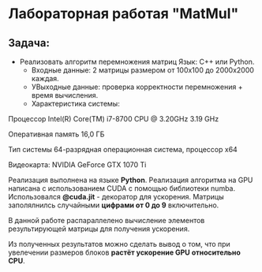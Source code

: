 # Лабораторная работая "MatMul"
## Задача: 
- Реализовать алгоритм перемножения матриц Язык: C++ или Python.<br />
    - Входные данные: 2 матрицы размером от 100х100 до 2000х2000 каждая.<br />
    - УВыходные данные: проверка корректности перемножения + время вычисления.
    - Характеристика системы:

Процессор	Intel(R) Core(TM) i7-8700 CPU @ 3.20GHz   3.19 GHz

Оперативная память	16,0 ГБ

Тип системы	64-разрядная операционная система, процессор x64

Видеокарта: NVIDIA GeForce GTX 1070 Ti


Реализация выполнена на языке **Python**.
Реализация алгоритма на GPU написана с использованием CUDA с помощью библиотеки numba.
Использовался **@cuda.jit** - декоратор для ускорения. Матрицы заполялнилсь случайными **цифрами от 0 до 9** включительно.

В данной работе распараллелено вычисление элементов результирующей матрицы для получения ускорения.

Из полученных результатов можно сделать вывод о том, что при увелечении размеров блоков **растёт ускорение GPU относительно CPU**.
